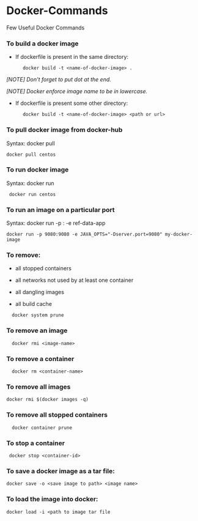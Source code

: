 # Docker-Commands
Few Useful Docker Commands

### To build a docker image

  * If dockerfile is present in the same directory:
    
  ```
        docker build -t <name-of-docker-image> .
 ```
    
   *[NOTE] Don't forget to put dot at the end.*

   *[NOTE] Docker enforce image name to be in lowercase.*

  * If dockerfile is present some other directory:
  
  ```
        docker build -t <name-of-docker-image> <path or url>
  ```

### To pull docker image from docker-hub

 Syntax:        docker pull <docker-image-name>

```
docker pull centos
```

### To run docker image
 
 Syntax:        docker run <docker-image-name>

```
 docker run centos
 ```
### To run an image on a particular port 
   Syntax:        docker run -p <docker-container-port>:<host-machine-port> -e <environment-variable> ref-data-app

```
docker run -p 9080:9080 -e JAVA_OPTS="-Dserver.port=9080" my-docker-image
```
###  To remove:
   - all stopped containers

   - all networks not used by at least one container

   - all dangling images

   - all build cache
   
```
  docker system prune
  ```
### To remove an image
```
  docker rmi <image-name>
```
### To remove a container
```
  docker rm <container-name>
```
### To remove all images
```
docker rmi $(docker images -q)
```
### To remove all stopped containers
```
  docker container prune
```
### To stop a container
```
 docker stop <container-id>
  ```
### To save a docker image as a tar file:
```
docker save -o <save image to path> <image name>
```
### To load the image into docker: 
```
docker load -i <path to image tar file
```
